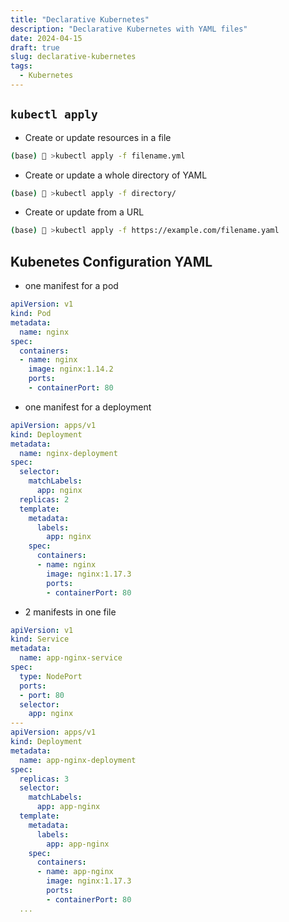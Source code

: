 ```yaml
---
title: "Declarative Kubernetes"
description: "Declarative Kubernetes with YAML files"
date: 2024-04-15
draft: true
slug: declarative-kubernetes
tags:
  - Kubernetes
---
```


## `kubectl apply`

- Create or update resources in a file

```bash
(base) 🐉 >kubectl apply -f filename.yml
```

- Create or update a whole directory of YAML

```bash
(base) 🐉 >kubectl apply -f directory/
```

- Create or update from a URL

```bash
(base) 🐉 >kubectl apply -f https://example.com/filename.yaml
```

## Kubenetes Configuration YAML

- one manifest for a pod

```yaml
apiVersion: v1
kind: Pod
metadata:
  name: nginx
spec:
  containers:
  - name: nginx
    image: nginx:1.14.2
    ports:
    - containerPort: 80
```

- one manifest for a deployment

```yaml
apiVersion: apps/v1
kind: Deployment
metadata:
  name: nginx-deployment
spec:
  selector:
    matchLabels:
      app: nginx
  replicas: 2
  template:
    metadata:
      labels:
        app: nginx
    spec:
      containers:
      - name: nginx
        image: nginx:1.17.3
        ports:
        - containerPort: 80
```

- 2 manifests in one file

```yaml
apiVersion: v1
kind: Service
metadata:
  name: app-nginx-service
spec:
  type: NodePort
  ports:
  - port: 80
  selector:
    app: nginx
---
apiVersion: apps/v1
kind: Deployment
metadata:
  name: app-nginx-deployment
spec:
  replicas: 3
  selector:
    matchLabels:
      app: app-nginx
  template:
    metadata:
      labels:
        app: app-nginx
    spec:
      containers:
      - name: app-nginx
        image: nginx:1.17.3
        ports:
        - containerPort: 80
  ...
```
